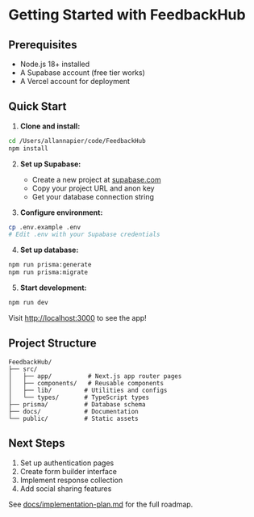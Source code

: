 # Getting Started with FeedbackHub

## Prerequisites

- Node.js 18+ installed
- A Supabase account (free tier works)
- A Vercel account for deployment

## Quick Start

1. **Clone and install:**
```bash
cd /Users/allannapier/code/FeedbackHub
npm install
```

2. **Set up Supabase:**
   - Create a new project at [supabase.com](https://supabase.com)
   - Copy your project URL and anon key
   - Get your database connection string

3. **Configure environment:**
```bash
cp .env.example .env
# Edit .env with your Supabase credentials
```

4. **Set up database:**
```bash
npm run prisma:generate
npm run prisma:migrate
```

5. **Start development:**
```bash
npm run dev
```

Visit [http://localhost:3000](http://localhost:3000) to see the app!

## Project Structure

```
FeedbackHub/
├── src/
│   ├── app/          # Next.js app router pages
│   ├── components/   # Reusable components
│   ├── lib/         # Utilities and configs
│   └── types/       # TypeScript types
├── prisma/          # Database schema
├── docs/            # Documentation
└── public/          # Static assets
```

## Next Steps

1. Set up authentication pages
2. Create form builder interface
3. Implement response collection
4. Add social sharing features

See [docs/implementation-plan.md](docs/implementation-plan.md) for the full roadmap.
